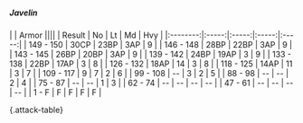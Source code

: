 ##### Javelin

|      |   Armor   ||||
|   Result   |   No   |   Lt   |   Md   |   Hvy   |
|:--------:|:-----:|:-----:|:-----:|:-----:|
| 149 - 150 | 30CP | 23BP | 3AP | 9 |
| 146 - 148 | 28BP | 22BP | 3AP | 9 |
| 143 - 145 | 26BP | 20BP | 3AP | 9 |
| 139 - 142 | 24BP | 19AP | 3 | 9 |
| 133 - 138 | 22BP | 17AP | 3 | 8 |
| 126 - 132 | 18AP | 14 | 3 | 8 |
| 118 - 125 | 14AP | 11 | 3 | 7 |
| 109 - 117 | 9 | 7 | 2 | 6 |
| 99 - 108 | --  | 3 | 2 | 5 |
| 88 - 98 | --  | --  | 2 | 4 |
| 75 - 87 | --  | --  | 1 | 3 |
| 62 - 74 | --  | --  | --  | --  |
| 47 - 61 | --  | --  | --  | --  |
| 1 - F | F | F | F | F |

{.attack-table}
